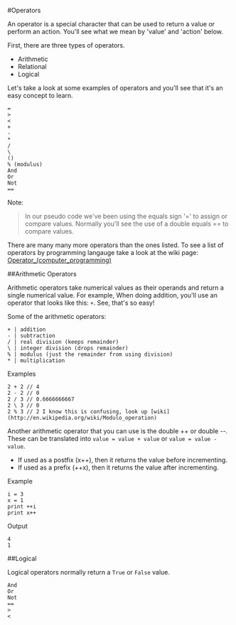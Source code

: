 #Operators

An operator is a special character that can be used to return a value or perform an action. You'll see what we mean by 'value' and 'action' below.

First, there are three types of operators.
* Arithmetic
* Relational
* Logical

Let's take a look at some examples of operators and you'll see that it's an easy concept to learn.

    =
    >
    <
    +
    -
    *
    /
    \
    ()
    % (modulus)
    And
    Or
    Not
    ==

Note:
>In our pseudo code we've been using the equals sign '=' to assign or compare values. Normally you'll see the use of a double equals == to compare values.

There are many many more operators than the ones listed. To see a list of operators by programming langauge take a look at the wiki page: [Operator_(computer_programming)](http://en.wikipedia.org/wiki/Operator_(computer_programming)#Operator_features_in_programming_languages)

##Arithmetic Operators

Arithmetic operators take numerical values as their operands and return a single numerical value. For example, When doing addition, you'll use an operator that looks like this: `+`. See, that's so easy!

Some of the arithmetic operators:

    + | addition
    - | subtraction
    / | real division (keeps remainder)
    \ | integer division (drops remainder)
    % | modulus (just the remainder from using division)
    * | multiplication

Examples

    2 + 2 // 4
    2 - 2 // 0
    2 / 3 // 0.6666666667
    2 \ 3 // 0
    2 % 3 // 2 I know this is confusing, look up [wiki](http://en.wikipedia.org/wiki/Modulo_operation)


Another arithmetic operator that you can use is the double ++ or double --. These can be translated into `value = value + value` or `value = value - value`.

* If used as a postfix (x++), then it returns the value before incrementing.
* If used as a prefix (++x), then it returns the value after incrementing. 


Example

    i = 3
    x = 1
    print ++i
    print x++

Output

    4
    1

    
##Logical

Logical operators normally return a `True` or `False` value.

    And
    Or
    Not
    ==
    >
    <


